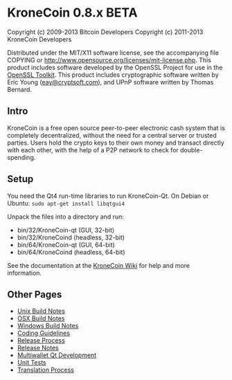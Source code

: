 KroneCoin 0.8.x BETA
====================

Copyright (c) 2009-2013 Bitcoin Developers
Copyright (c) 2011-2013 KroneCoin Developers

Distributed under the MIT/X11 software license, see the accompanying
file COPYING or http://www.opensource.org/licenses/mit-license.php.
This product includes software developed by the OpenSSL Project for use in the [OpenSSL Toolkit](http://www.openssl.org/). This product includes
cryptographic software written by Eric Young ([eay@cryptsoft.com](mailto:eay@cryptsoft.com)), and UPnP software written by Thomas Bernard.


Intro
---------------------
KroneCoin is a free open source peer-to-peer electronic cash system that is
completely decentralized, without the need for a central server or trusted
parties.  Users hold the crypto keys to their own money and transact directly
with each other, with the help of a P2P network to check for double-spending.


Setup
---------------------
You need the Qt4 run-time libraries to run KroneCoin-Qt. On Debian or Ubuntu:
	`sudo apt-get install libqtgui4`

Unpack the files into a directory and run:

- bin/32/KroneCoin-qt (GUI, 32-bit)
- bin/32/KroneCoind (headless, 32-bit)
- bin/64/KroneCoin-qt (GUI, 64-bit)
- bin/64/KroneCoind (headless, 64-bit)

See the documentation at the [KroneCoin Wiki](http://KroneCoin.info)
for help and more information.


Other Pages
---------------------
- [Unix Build Notes](build-unix.md)
- [OSX Build Notes](build-osx.md)
- [Windows Build Notes](build-msw.md)
- [Coding Guidelines](coding.md)
- [Release Process](release-process.md)
- [Release Notes](release-notes.md)
- [Multiwallet Qt Development](multiwallet-qt.md)
- [Unit Tests](unit-tests.md)
- [Translation Process](translation_process.md)
